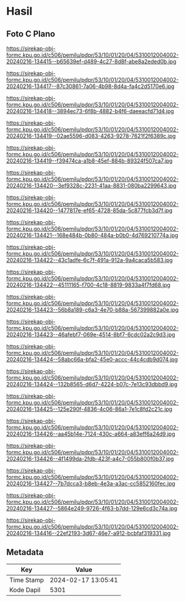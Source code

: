 # Hasil

## Foto C Plano

https://sirekap-obj-formc.kpu.go.id/c506/pemilu/pdpr/53/10/01/20/04/5310012004002-20240216-134415--b65639ef-d489-4c27-8d8f-abe8a2eded0b.jpg

https://sirekap-obj-formc.kpu.go.id/c506/pemilu/pdpr/53/10/01/20/04/5310012004002-20240216-134417--87c30861-7a06-4b98-8d4a-fa4c2d5170e6.jpg

https://sirekap-obj-formc.kpu.go.id/c506/pemilu/pdpr/53/10/01/20/04/5310012004002-20240216-134418--3894ec73-6f8b-4882-b4f6-daeeacfd71d4.jpg

https://sirekap-obj-formc.kpu.go.id/c506/pemilu/pdpr/53/10/01/20/04/5310012004002-20240216-134419--02ae5596-d083-4263-9278-7621f2f6389c.jpg

https://sirekap-obj-formc.kpu.go.id/c506/pemilu/pdpr/53/10/01/20/04/5310012004002-20240216-134419--f39474ca-a1b8-45ef-884b-89324f507ca7.jpg

https://sirekap-obj-formc.kpu.go.id/c506/pemilu/pdpr/53/10/01/20/04/5310012004002-20240216-134420--3ef9328c-2231-41aa-8831-080ba2299643.jpg

https://sirekap-obj-formc.kpu.go.id/c506/pemilu/pdpr/53/10/01/20/04/5310012004002-20240216-134420--1477817e-ef65-4728-85da-5c877fcb3d7f.jpg

https://sirekap-obj-formc.kpu.go.id/c506/pemilu/pdpr/53/10/01/20/04/5310012004002-20240216-134421--168e484b-0b80-484a-b0b0-4d769210774a.jpg

https://sirekap-obj-formc.kpu.go.id/c506/pemilu/pdpr/53/10/01/20/04/5310012004002-20240216-134422--43c1adfe-6c7f-491a-912a-9a4caca5b583.jpg

https://sirekap-obj-formc.kpu.go.id/c506/pemilu/pdpr/53/10/01/20/04/5310012004002-20240216-134422--45111165-f700-4c18-8819-9833a4f7fd68.jpg

https://sirekap-obj-formc.kpu.go.id/c506/pemilu/pdpr/53/10/01/20/04/5310012004002-20240216-134423--56b8a189-c6a3-4e70-b88a-567399882a0e.jpg

https://sirekap-obj-formc.kpu.go.id/c506/pemilu/pdpr/53/10/01/20/04/5310012004002-20240216-134423--46afebf7-069e-4514-8bf7-6cdc02a2c9d3.jpg

https://sirekap-obj-formc.kpu.go.id/c506/pemilu/pdpr/53/10/01/20/04/5310012004002-20240216-134424--58abc66a-bfa2-45e0-accc-44c4cdb9d074.jpg

https://sirekap-obj-formc.kpu.go.id/c506/pemilu/pdpr/53/10/01/20/04/5310012004002-20240216-134424--132b8565-d6d7-4224-b07c-7e13c93dbbd9.jpg

https://sirekap-obj-formc.kpu.go.id/c506/pemilu/pdpr/53/10/01/20/04/5310012004002-20240216-134425--125e290f-4836-4c06-86a1-7e1c8fd2c21c.jpg

https://sirekap-obj-formc.kpu.go.id/c506/pemilu/pdpr/53/10/01/20/04/5310012004002-20240216-134426--aa45b14e-7124-430c-a664-a83eff6a24d9.jpg

https://sirekap-obj-formc.kpu.go.id/c506/pemilu/pdpr/53/10/01/20/04/5310012004002-20240216-134426--4f1499da-2fdb-423f-a4c7-055b800f0b37.jpg

https://sirekap-obj-formc.kpu.go.id/c506/pemilu/pdpr/53/10/01/20/04/5310012004002-20240216-134427--7b7dcca3-b8eb-4e3a-a3ac-cc5852160fec.jpg

https://sirekap-obj-formc.kpu.go.id/c506/pemilu/pdpr/53/10/01/20/04/5310012004002-20240216-134427--5864e249-9726-4f63-b7dd-129e6cd3c74a.jpg

https://sirekap-obj-formc.kpu.go.id/c506/pemilu/pdpr/53/10/01/20/04/5310012004002-20240216-134416--22ef2193-3d67-46e7-a912-bcbfaf319331.jpg


## Metadata

| Key        | Value               |
| ---------- | ------------------- |
| Time Stamp | 2024-02-17 13:05:41 |
| Kode Dapil | 5301                |



